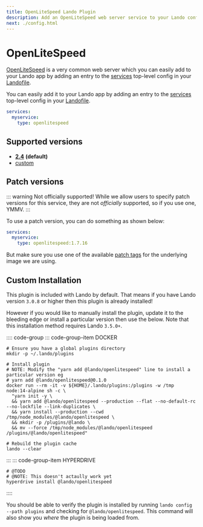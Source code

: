 ```yaml
---
title: OpenLiteSpeed Lando Plugin
description: Add an OpenLiteSpeed web server service to your Lando config for local development with all the power of Docker and Docker Compose; learn how to change version, setup SSL, use a custom webroot or custom OpenLiteSpeed config.
next: ./config.html
---
```


# OpenLiteSpeed

[OpenLiteSpeed](https://openlitespeed.org/) is a very common web server which you can easily add to your Lando app by adding an entry to the [services](https://docs.lando.dev/config/services.html) top-level config in your [Landofile](https://docs.lando.dev/config/lando.html).

You can easily add it to your Lando app by adding an entry to the [services](https://docs.lando.dev/config/services.html) top-level config in your [Landofile](https://docs.lando.dev/config/lando.html).

```yaml
services:
  myservice:
    type: openlitespeed
```

## Supported versions

*   **[2.4](https://hub.docker.com/r/bitnami/openlitespeed)** **(default)**
*   [custom](https://docs.lando.dev/config/services.html#advanced)

## Patch versions

::: warning Not officially supported!
While we allow users to specify patch versions for this service, they are not *officially* supported, so if you use one, YMMV.
:::

To use a patch version, you can do something as shown below:

```yaml
services:
  myservice:
    type: openlitespeed:1.7.16
```

But make sure you use one of the available [patch tags](https://hub.docker.com/r/bitnami/openlitespeed/tags) for the underlying image we are using.

## Custom Installation

This plugin is included with Lando by default. That means if you have Lando version `3.0.8` or higher then this plugin is already installed!

However if you would like to manually install the plugin, update it to the bleeding edge or install a particular version then use the below. Note that this installation method requires Lando `3.5.0+`.

:::: code-group
::: code-group-item DOCKER
```bash:no-line-numbers
# Ensure you have a global plugins directory
mkdir -p ~/.lando/plugins

# Install plugin
# NOTE: Modify the "yarn add @lando/openlitespeed" line to install a particular version eg
# yarn add @lando/openlitespeed@0.1.0
docker run --rm -it -v ${HOME}/.lando/plugins:/plugins -w /tmp node:14-alpine sh -c \
  "yarn init -y \
  && yarn add @lando/openlitespeed --production --flat --no-default-rc --no-lockfile --link-duplicates \
  && yarn install --production --cwd /tmp/node_modules/@lando/openlitespeed \
  && mkdir -p /plugins/@lando \
  && mv --force /tmp/node_modules/@lando/openlitespeed /plugins/@lando/openlitespeed"

# Rebuild the plugin cache
lando --clear
```
:::
::: code-group-item HYPERDRIVE
```bash:no-line-numbers
# @TODO
# @NOTE: This doesn't actaully work yet
hyperdrive install @lando/openlitespeed
```
::::

You should be able to verify the plugin is installed by running `lando config --path plugins` and checking for `@lando/openlitespeed`. This command will also show you _where_ the plugin is being loaded from.
